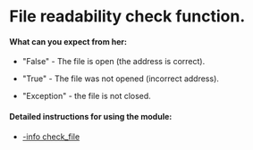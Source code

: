 # File readability check function.


<h4>
 What can you expect from her:
</h4>

- "False" - The file is open (the address is correct).

- "True" - The file was not opened (incorrect address).

- "Exception" - the file is not closed.

<h4>
 Detailed instructions for using the module:
</h4>

- [-info check_file](https://github.com/CyTon-Code/WorkingWithFiles/blob/main/check_file/info.txt)
